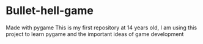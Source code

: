 # Bullet-hell-game
Made with pygame
This is my first repository at 14 years old, I am using this project to learn pygame and the important ideas of game development
